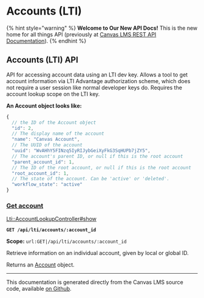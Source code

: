 # Accounts (LTI)

{% hint style="warning" %}
**Welcome to Our New API Docs!** This is the new home for all things API (previously at [Canvas LMS REST API Documentation](https://api.instructure.com)).
{% endhint %}

## Accounts (LTI) API

API for accessing account data using an LTI dev key. Allows a tool to get account information via LTI Advantage authorization scheme, which does not require a user session like normal developer keys do. Requires the account lookup scope on the LTI key.

**An Account object looks like:**

```js
{
  // the ID of the Account object
  "id": 2,
  // The display name of the account
  "name": "Canvas Account",
  // The UUID of the account
  "uuid": "WvAHhY5FINzq5IyRIJybGeiXyFkG3SqHUPb7jZY5",
  // The account's parent ID, or null if this is the root account
  "parent_account_id": 1,
  // The ID of the root account, or null if this is the root account
  "root_account_id": 1,
  // The state of the account. Can be 'active' or 'deleted'.
  "workflow_state": "active"
}
```

### [Get account](#method.lti/account_lookup.show) <a href="#method.lti-account_lookup.show" id="method.lti-account_lookup.show"></a>

[Lti::AccountLookupController#show](https://github.com/instructure/canvas-lms/blob/master/app/controllers/lti/account_lookup_controller.rb)

**`GET /api/lti/accounts/:account_id`**

**Scope:** `url:GET|/api/lti/accounts/:account_id`

Retrieve information on an individual account, given by local or global ID.

Returns an [Account](#account) object.

***

This documentation is generated directly from the Canvas LMS source code, available [on Github](https://github.com/instructure/canvas-lms).

